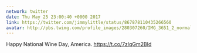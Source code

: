 ```yaml
---
network: twitter
date: Thu May 25 23:00:40 +0000 2017
link: https://twitter.com/jimmylittle/status/867878110435266560
avatar: http://pbs.twimg.com/profile_images/280307260/IMG_3651_2_normal.jpg
---
```


Happy National Wine Day, America. https://t.co/7zlqGm2BId
